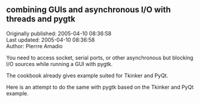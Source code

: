 ## combining GUIs and asynchronous I/O with threads and pygtk  
Originally published: 2005-04-10 08:36:58  
Last updated: 2005-04-10 08:36:58  
Author: Pierrre Amadio  
  
You need to access socket, serial ports, or other asynchronous but blocking I/O sources while running a GUI with pygtk.

The cookbook already gives example suited for Tkinker and PyQt.

Here is an attempt to do the same with pygtk based on the Tkinker and PyQt example.